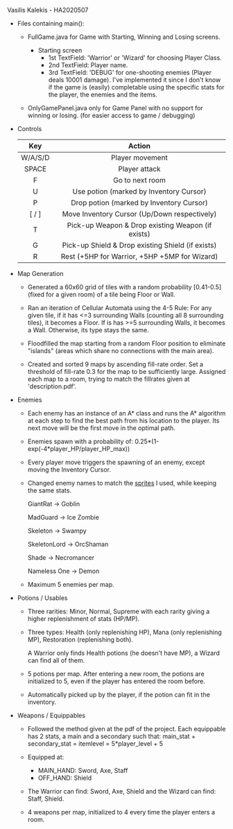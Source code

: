 Vasilis Kalekis - HA2020507

* Files containing main():
    * FullGame.java for Game with Starting, Winning and Losing screens.
        * Starting screen
            * 1st TextField: 'Warrior' or 'Wizard' for choosing Player Class.
            * 2nd TextField: Player name.
            * 3rd TextField: 'DEBUG' for one-shooting enemies (Player deals 10001 damage). I've implemented it since I don't know if the game is (easily) completable using the specific stats for the player, the enemies and the items.

    * OnlyGamePanel.java only for Game Panel with no support for winning or losing. (for easier access to game / debugging)




* Controls

  | Key        | Action           |
    | :-------------: |:-------------:|
  | W/A/S/D  | Player movement |
  | SPACE     | Player attack |   
  | F | Go to next room |
  | U | Use potion (marked by Inventory Cursor) |
  | P | Drop potion (marked by Inventory Cursor) |
  | \[ / \] | Move Inventory Cursor (Up/Down respectively) |
  | T | Pick-up Weapon & Drop existing Weapon (if exists) |
  | G | Pick-up Shield & Drop existing Shield (if exists) |
  | R | Rest (+5HP for Warrior, +5HP +5MP for Wizard) |





* Map Generation

    * Generated a 60x60 grid of tiles with a random probability [0.41-0.5] (fixed for a given room) of a tile being Floor or Wall.

    * Ran an iteration of Cellular Automata using the 4-5 Rule: For any given tile, if it has
      <=3 surrounding Walls (counting all 8 surrounding tiles), it becomes a Floor. 
      If is has >=5 surrounding Walls, it becomes a Wall. Otherwise, its type stays the same.

    * Floodfilled the map starting from a random Floor position to eliminate "islands" 
      (areas which share no connections with the main area).

    * Created and sorted 9 maps by ascending fill-rate order. Set a threshold of fill-rate 0.3 for the map 
      to be sufficiently large. Assigned each map to a room, trying to match the fillrates
      given at 'description.pdf'.


* Enemies

    * Each enemy has an instance of an A* class and runs the A* algorithm at each step to find the best path from his
      location to the player. Its next move will be the first move in the optimal path.
      
    * Enemies spawn with a probability of: 0.25*(1-exp(-4*player_HP/player_HP_max))
    
    * Every player move triggers the spawning of an enemy, except moving the Inventory Cursor.
      
    * Changed enemy names to match the [sprites](https://0x72.itch.io/dungeontileset-ii) I used, while keeping the same
      stats.

      GiantRat -> Goblin

      MadGuard -> Ice Zombie

      Skeleton -> Swampy

      SkeletonLord -> OrcShaman

      Shade -> Necromancer
    
      Nameless One -> Demon
    
    * Maximum 5 enemies per map.
    



* Potions / Usables

    * Three rarities: Minor, Normal, Supreme with each rarity giving a higher replenishment of stats (HP/MP).

    * Three types: Health (only replenishing HP), Mana (only replenishing MP), Restoration (replenishing both).

      A Warrior only finds Health potions (he doesn't have MP), a Wizard can find all of them.

    * 5 potions per map. After entering a new room, the potions are initialized to 5, even if the player has entered the
      room before.

    * Automatically picked up by the player, if the potion can fit in the inventory.


* Weapons / Equippables

    * Followed the method given at the pdf of the project. Each equippable has 2 stats, a main and a secondary such
      that: main_stat + secondary_stat = itemlevel = 5*player_level + 5

    * Equipped at:
        * MAIN_HAND: Sword, Axe, Staff
        * OFF_HAND: Shield

    * The Warrior can find: Sword, Axe, Shield and the Wizard can find: Staff, Shield.

    * 4 weapons per map, initialized to 4 every time the player enters a room.

